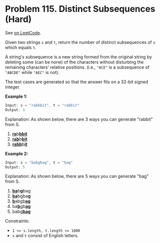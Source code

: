 Problem 115. Distinct Subsequences (Hard)
=========================================

See [on LeetCode](https://leetcode.com/problems/distinct-subsequences/).

Given two strings `s` and `t`, return the number of distinct subsequences of `s` which equals `t`.

A string's subsequence is a new string formed from the original string by deleting some (can be none) of the characters without disturbing the remaining characters' relative positions. (i.e., `"ACE"` is a subsequence of `"ABCDE"` while `"AEC"` is not).

The test cases are generated so that the answer fits on a 32-bit signed integer.

**Example 1:**

```Rust
Input: s = "rabbbit", t = "rabbit"
Output: 3
```

Explanation:
As shown below, there are 3 ways you can generate "rabbit" from S.
1. <u>**ra**</u>b<u>**bbit**</u>
2. <u>**rab**</u>b<u>**bit**</u>
3. <u>**rabb**</u>b<u>**it**</u>

**Example 2:**

```Rust
Input: s = "babgbag", t = "bag"
Output: 5
```

Explanation:
As shown below, there are 5 ways you can generate "bag" from S.
1. <u>**ba**</u>b<u>**g**</u>bag
2. <u>**ba**</u>bgba<u>**g**</u>
3. <u>**b**</u>abgb<u>**ag**</u>
4. ba<u>**b**</u>gb<u>**ag**</u>
5. babg<u>**bag**</u>

Constraints:

* `1 <= s.length, t.length <= 1000`
* `s` and `t` consist of English letters.

